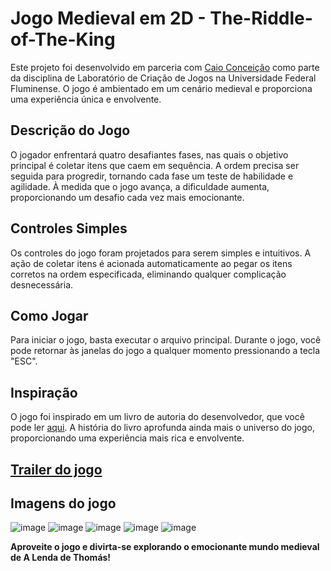 
# Jogo Medieval em 2D - The-Riddle-of-The-King

Este projeto foi desenvolvido em parceria com [Caio Conceição](https://github.com/CaioHoly) como parte da disciplina de Laboratório de Criação de Jogos na Universidade Federal Fluminense. O jogo é ambientado em um cenário medieval e proporciona uma experiência única e envolvente.

## Descrição do Jogo

O jogador enfrentará quatro desafiantes fases, nas quais o objetivo principal é coletar itens que caem em sequência. A ordem precisa ser seguida para progredir, tornando cada fase um teste de habilidade e agilidade. À medida que o jogo avança, a dificuldade aumenta, proporcionando um desafio cada vez mais emocionante.

## Controles Simples

Os controles do jogo foram projetados para serem simples e intuitivos. A ação de coletar itens é acionada automaticamente ao pegar os itens corretos na ordem especificada, eliminando qualquer complicação desnecessária.

## Como Jogar

Para iniciar o jogo, basta executar o arquivo principal. Durante o jogo, você pode retornar às janelas do jogo a qualquer momento pressionando a tecla "ESC".

## Inspiração

O jogo foi inspirado em um livro de autoria do desenvolvedor, que você pode ler [aqui](https://www.wattpad.com/story/188308597-a-lenda-de-thom%C3%A1s). A história do livro aprofunda ainda mais o universo do jogo, proporcionando uma experiência mais rica e envolvente.

##  [Trailer do jogo](https://www.youtube.com/watch?v=R6CVZm1_eas&ab_channel=JoaoPedroFontinele)

## Imagens do jogo
![image](https://github.com/Yatako/The-Riddle-of-The-King/assets/86980926/24320b68-0b9d-4120-b966-355e4ca42ebf)
![image](https://github.com/Yatako/The-Riddle-of-The-King/assets/86980926/32721ab1-5af0-4df7-a752-31c298c60e6b)
![image](https://github.com/Yatako/The-Riddle-of-The-King/assets/86980926/abc7b224-0234-422e-ac7f-d6d2bae96cba)
![image](https://github.com/Yatako/The-Riddle-of-The-King/assets/86980926/f3f89bc3-013f-4254-b73c-4ceba5fa9455)
![image](https://github.com/Yatako/The-Riddle-of-The-King/assets/86980926/0437c5c8-2533-4ff4-883d-b6d75eab97ee)

**Aproveite o jogo e divirta-se explorando o emocionante mundo medieval de A Lenda de Thomás!**
